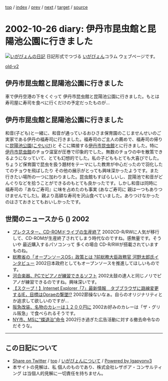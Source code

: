 [top](../index.html) 
 / [index](index.html) 
 / [prev](ig021025.html) 
 / [next](ig021030.html) 
 / [target](http://www.igapyon.jp/igapyon/diary/2002/ig021026.html) 
 / [source](https://github.com/igapyon/diary/blob/master/2002/ig021026.src.md) 

2002-10-26 diary: 伊丹市昆虫館と昆陽池公園に行きました
=====================================================================================================
[![いがぴょんの日記](http://www.igapyon.jp/igapyon/diary/images/iga200306s.jpg "いがぴょん")](http://www.igapyon.jp/igapyon/diary/memo/memoigapyon.html) 日記形式でつづる [いがぴょん](http://www.igapyon.jp/igapyon/diary/memo/memoigapyon.html)コラム ウェブページです。

[old-v2](ig021026-orig.html)

## 伊丹市昆虫館と昆陽池公園に行きました

車で伊丹空港の下をくぐって 伊丹市昆虫館と昆陽池公園に行きました。もとは寿司屋に寿司を食べに行くだけの予定だったものが…


## 伊丹市昆虫館と昆陽池公園に行きました

和音(子ども)と一緒に、和音が通っているおひさま保育園のこじませんせいのご実家である伊丹の福寿司に行きました。福寿司のご主人の薦めで、福寿司の帰りに[昆陽池公園(こやいけ)](http://www.city.itami.hyogo.jp/a_koyaike.html)と そこに隣接する[伊丹市昆虫館](http://www.city.itami.hyogo.jp/k_chou/)とに行きました。特に[伊丹市昆虫館](http://www.city.itami.hyogo.jp/k_chou/)のチョウ温室が圧巻で印象的でした。無数のチョウの中を散策できるようになっていて、とても幻想的でした。私の子どももとても大喜びでした。ちょうど保育園で昆虫を扱う題材をテーマにした教育が中心だったので羽化したてのチョウを飛ばしたり その他の展示がとっても興味深かったようです。また行きたい場所の一つに加わりました。昆虫館もすばらしいし、昆陽池で和音がどんぐりなどを拾うことができるのもとても良かったです。しかし和音は同時に 福寿司の『あなご寿司』に味を占めたのも事実 (あなご寿司に 親は一つもありつけませんでした)。親より高額な寿司を沢山食べていました。ありつけなかったのはさておきとてもおいしかったです。

## 世間のニュースから () 2002

* [プレクスター、CD-ROMドライブの生産終了](http://www.zdnet.co.jp/news/0210/25/njbt_09.html)  2002CD-R/RWに人気が移行して、CD-ROMが生産終了されてしまう時代なのですね。感無量です。そういや 最近購入するパソコンって 多くの場合 CD-R/RWが搭載されていますものね。
* [総務省の「オープンソースOS」政策とは ?前総務大臣政務官 河野太郎氏インタビュー](http://linux.ascii24.com/linux/news/today/2002/10/25/639501-000.html)  2002日本政府としてもオープンソースを推進してほしいものです。
* [河合楽器、PCでピアノが練習できるソフト](http://www.zdnet.co.jp/news/0210/25/njbt_07.html)  2002太鼓の達人と同じノリでピアノが練習できるのですね。興味深いです。
* [【スクープ！】Internet Explorer「7」最新情報　タブブラウザに路線変更するIE，目標はOpraeの撃墜!?](http://vmag.vwalker.com/news/microsoft/art.asp?newsid=4359)  2002節操ないなぁ。自らのオリジナリティとか追求して欲しいのですが…
* [阪急改装、名物のカレーは１２００円に](http://www.zakzak.co.jp/top/top1026_3_25.html)  2002お好みのカレーは「ザ・グリル阪急」で食べられるそうです。
* [NY市、MSに“蝶退治”命令](http://www.zdnet.co.jp/news/0210/26/nebt_13.html)  2002行き過ぎた広告活動に対する撤去命令なのだそうな。


----------------------------------------------------------------------------------------------------

## この日記について

* [Share on Twitter](https://twitter.com/intent/tweet?hashtags=igapyon%2Cdiary%2C%E3%81%84%E3%81%8C%E3%81%B4%E3%82%87%E3%82%93&text=%E4%BC%8A%E4%B8%B9%E5%B8%82%E6%98%86%E8%99%AB%E9%A4%A8%E3%81%A8%E6%98%86%E9%99%BD%E6%B1%A0%E5%85%AC%E5%9C%92%E3%81%AB%E8%A1%8C%E3%81%8D%E3%81%BE%E3%81%97%E3%81%9F&url=http%3A%2F%2Fwww.igapyon.jp%2Figapyon%2Fdiary%2F2002%2Fig021026.html) / [top](../index.html) / [いがぴょんについて](http://www.igapyon.jp/igapyon/diary/memo/memoigapyon.html) / [Powered by Igapyonv3](https://github.com/igapyon/igapyonv3)
* 本サイトの見解は、私 個人のものであり、株式会社レザボア・コンサルティング は当個人的見解に一切責任を持ちません。 
